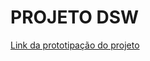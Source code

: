 # PROJETO DSW
[Link da prototipação do projeto](https://www.figma.com/file/NIvGxue3tJHvUxOYowyOZZ/PROTOTIPA%C3%87%C3%83O-PROJETO-DSW?type=design&node-id=2%3A3&mode=design&t=ZTsagBILMWcARY29-1)
